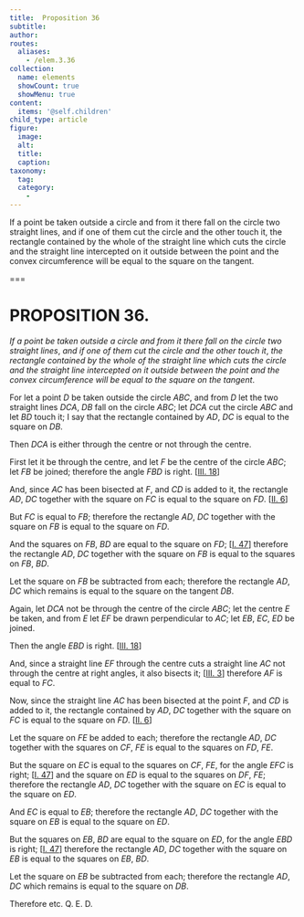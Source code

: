```yaml
---
title:  Proposition 36
subtitle: 
author:
routes:
  aliases:
    - /elem.3.36
collection:
  name: elements
  showCount: true
  showMenu: true
content:
  items: '@self.children'
child_type: article
figure:
  image:
  alt:
  title:
  caption:
taxonomy:
  tag:
  category:
    - 
---
```


<p><emph>If a point be taken outside a circle and from it there fall on the circle two straight lines</emph>, <emph>and if one of them cut the circle and the other touch it</emph>, <emph>the rectangle contained by the whole of the straight line which cuts the circle and the straight <pb n="74"/>line intercepted on it outside between the point and the convex circumference will be equal to the square on the tangent</emph>. </p>

===

<h1>PROPOSITION 36.</h1>
<p><em>If a point be taken outside a circle and from it there fall on the circle two straight lines</em>, <em>and if one of them cut the circle and the other touch it</em>, <em>the rectangle contained by the whole of the straight line which cuts the circle and the straight <pb n="74"/>line intercepted on it outside between the point and the convex circumference will be equal to the square on the tangent</em>. </p>

<p>For let a point <em>D</em> be taken outside the circle <em>ABC</em>, and from <em>D</em> let the two straight lines <em>DCA</em>, <em>DB</em> fall on the circle <em>ABC</em>; let <em>DCA</em> cut the circle <em>ABC</em> and let <em>BD</em> touch it; I say that the rectangle contained by <em>AD</em>, <em>DC</em> is equal to the square on <em>DB</em>. 
      </p>

<p>Then <em>DCA</em> is either through the centre or not through the centre. </p>

<p>First let it be through the centre, and let <em>F</em> be the centre of the circle <em>ABC</em>; let <em>FB</em> be joined; <span class="center">therefore the angle <em>FBD</em> is right. [<a href="/elem.3.18">III. 18</a>]</span>
      </p>

<p>And, since <em>AC</em> has been bisected at <em>F</em>, and <em>CD</em> is added to it, the rectangle <em>AD</em>, <em>DC</em> together with the square on <em>FC</em> is equal to the square on <em>FD</em>. [<a href="/elem.2.6">II. 6</a>] </p>

<p>But <em>FC</em> is equal to <em>FB</em>; therefore the rectangle <em>AD</em>, <em>DC</em> together with the square on <em>FB</em> is equal to the square on <em>FD</em>. </p>

<p>And the squares on <em>FB</em>, <em>BD</em> are equal to the square on <em>FD</em>; [<a href="/elem.1.47">I. 47</a>] therefore the rectangle <em>AD</em>, <em>DC</em> together with the square on <em>FB</em> is equal to the squares on <em>FB</em>, <em>BD</em>. </p>

<p>Let the square on <em>FB</em> be subtracted from each; therefore the rectangle <em>AD</em>, <em>DC</em> which remains is equal to the square on the tangent <em>DB</em>. </p>

<p>Again, let <em>DCA</em> not be through the centre of the circle <em>ABC</em>; let the centre <em>E</em> be taken, and from <em>E</em> let <em>EF</em> be drawn perpendicular to <em>AC</em>; let <em>EB</em>, <em>EC</em>, <em>ED</em> be joined. </p>

<p>Then the angle <em>EBD</em> is right. [<a href="/elem.3.18">III. 18</a>] 
      </p>

<p>And, since a straight line <em>EF</em> through the centre cuts a straight line <em>AC</em> not through the centre at right angles, <span class="center">it also bisects it; [<a href="/elem.3.3">III. 3</a>] therefore <em>AF</em> is equal to <em>FC</em>.</span>
       <pb n="75"/></p>

<p>Now, since the straight line <em>AC</em> has been bisected at the point <em>F</em>, and <em>CD</em> is added to it, the rectangle contained by <em>AD</em>, <em>DC</em> together with the square on <em>FC</em> is equal to the square on <em>FD</em>. [<a href="/elem.2.6">II. 6</a>] </p>

<p>Let the square on <em>FE</em> be added to each; therefore the rectangle <em>AD</em>, <em>DC</em> together with the squares on <em>CF</em>, <em>FE</em> is equal to the squares on <em>FD</em>, <em>FE</em>. </p>

<p>But the square on <em>EC</em> is equal to the squares on <em>CF</em>, <em>FE</em>, for the angle <em>EFC</em> is right; [<a href="/elem.1.47">I. 47</a>] and the square on <em>ED</em> is equal to the squares on <em>DF</em>, <em>FE</em>; therefore the rectangle <em>AD</em>, <em>DC</em> together with the square on <em>EC</em> is equal to the square on <em>ED</em>. </p>

<p>And <em>EC</em> is equal to <em>EB</em>; therefore the rectangle <em>AD</em>, <em>DC</em> together with the square on <em>EB</em> is equal to the square on <em>ED</em>. </p>

<p>But the squares on <em>EB</em>, <em>BD</em> are equal to the square on <em>ED</em>, for the angle <em>EBD</em> is right; [<a href="/elem.1.47">I. 47</a>] therefore the rectangle <em>AD</em>, <em>DC</em> together with the square on <em>EB</em> is equal to the squares on <em>EB</em>, <em>BD</em>. </p>

<p>Let the square on <em>EB</em> be subtracted from each; therefore the rectangle <em>AD</em>, <em>DC</em> which remains is equal to the square on <em>DB</em>. </p>

<p>Therefore etc. Q. E. D.</p>
